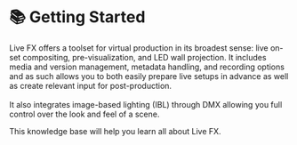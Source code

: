 # 📚 Getting Started

Live FX offers a toolset for virtual production in its broadest sense: live on-set compositing, pre-visualization, and LED wall projection. It includes media and version management, metadata handling, and recording options and as such allows you to both easily prepare live setups in advance as well as create relevant input for post-production. \
\
It also integrates image-based lighting (IBL) through DMX allowing you full control over the look and feel of a scene.&#x20;

This knowledge base will help you learn all about Live FX.
